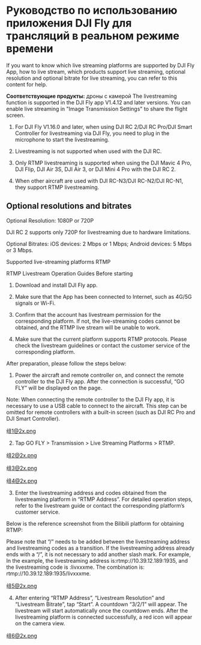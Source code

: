# Руководство по использованию приложения DJI Fly для трансляций в реальном режиме времени

If you want to know which live streaming platforms are supported by DJI Fly App, 
how to live stream, which products support live streaming, optional resolution 
and optional bitrate for live streaming, you can refer to this content for help. 

**Соответствующие продукты:** дроны с камерой
The livestreaming function is supported in the DJI Fly app V1.4.12 and later versions. 
You can enable live streaming in "Image Transmission Settings" to share the flight screen.

1. For DJI Fly V1.16.0 and later, when using DJI RC 2/DJI RC Pro/DJI Smart Controller for 
livestreaming via DJI Fly, you need to plug in the microphone to start the livestreaming.

2. Livestreaming is not supported when used with the DJI RC.

3. Only RTMP livestreaming is supported when using the DJI Mavic 4 Pro, DJI Flip, DJI Air 3S, DJI Air 3, or DJI Mini 4 Pro with the DJI RC 2.

4. When other aircraft are used with DJI RC-N3/DJI RC-N2/DJI RC-N1, they support RTMP livestreaming.

## Optional resolutions and bitrates

Optional Resolution: 1080P or 720P

DJI RC 2 supports only 720P for livestreaming due to hardware limitations.

Optional Bitrates: iOS devices: 2 Mbps or 1 Mbps; Android devices: 5 Mbps or 3 Mbps.

Supported live-streaming platforms
RTMP

RTMP Livestream Operation Guides
Before starting

1. Download and install DJI Fly app.

2. Make sure that the App has been connected to Internet, such as 4G/5G signals or Wi-Fi.

3. Confirm that the account has livestream permission for the corresponding platform. If not, the live-streaming codes cannot be obtained, and the RTMP live stream will be unable to work.

4. Make sure that the current platform supports RTMP protocols. Please check the livestream guidelines or contact the customer service of the corresponding platform.

After preparation, please follow the steps below:

1. Power the aircraft and remote controller on, and connect the remote controller to the DJI Fly app. After the connection is successful, “GO FLY” will be displayed on the page.

Note: When connecting the remote controller to the DJI Fly app, it is necessary to use a USB cable to connect to the aircraft. This step can be omitted for remote controllers with a built-in screen (such as DJI RC Pro and DJI Smart Controller).

组<1@2x.png>

2. Tap GO FLY > Transmission > Live Streaming Platforms > RTMP.

组<2@2x.png>

组<3@2x.png>

组<4@2x.png>

3. Enter the livestreaming address and codes obtained from the livestreaming platform in “RTMP Address”. For detailed operation steps, refer to the livestream guide or contact the corresponding platform’s customer service.

Below is the reference screenshot from the Bilibili platform for obtaining RTMP:

Please note that “/” needs to be added between the livestreaming address and livestreaming codes as a transition. If the livestreaming address already ends with a “/”, it is not necessary to add another slash mark. For example, In the example, the livestreaming address is:rtmp://10.39.12.189:1935, and the livestreaming code is :livxxxme. The combination is: rtmp://10.39.12.189:1935/livxxxme.

组<5@2x.png>

4. After entering “RTMP Address”, “Livestream Resolution” and “Livestream Bitrate”, tap “Start”. A countdown “3/2/1” will appear. The livestream will start automatically once the countdown ends. After the livestreaming platform is connected successfully, a red icon will appear on the camera view.

组<6@2x.png>
